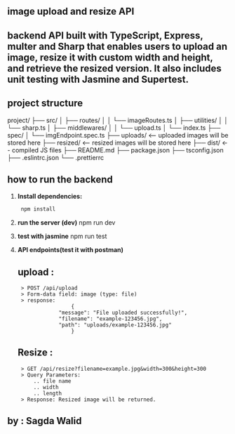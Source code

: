 ## image upload and resize API

## backend API built with **TypeScript**, **Express**, **multer** and **Sharp** that enables users to upload an image, resize it with custom width and height, and retrieve the resized version. It also includes unit testing with **Jasmine** and **Supertest**.

## project structure

project/
├── src/
│ ├── routes/
│ │ └── imageRoutes.ts
│ ├── utilities/
│ │ └── sharp.ts
│ ├── middlewares/
│ │ └── upload.ts
│ └── index.ts
├── spec/
│ └── imgEndpoint.spec.ts
├── uploads/ <-- uploaded images will be stored here
├── resized/ <-- resized images will be stored here
├── dist/ <-- compiled JS files
├── README.md
├── package.json
├── tsconfig.json
├── .eslintrc.json
└── .prettierrc

## how to run the backend

1. **Install dependencies:**
   ```bash
    npm install

2. **run the server (dev)**
    npm run dev

3. **test with jasmine**
    npm run test

4. **API endpoints(test it with postman)**
    ## upload :
        > POST /api/upload
        > Form-data field: image (type: file)
        > response: 
                        {
                    "message": "File uploaded successfully!",
                    "filename": "example-123456.jpg",
                    "path": "uploads/example-123456.jpg"
                        }

    ## Resize :
        > GET /api/resize?filename=example.jpg&width=300&height=300
        > Query Parameters:
            .. file name
            .. width
            .. length
        > Response: Resized image will be returned.

## by : Sagda Walid
